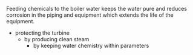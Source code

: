 Feeding chemicals to the boiler water keeps the water pure and reduces corrosion in the piping and equipment which extends the life of the equipment.

-	protecting the turbine
	-	by producing clean steam
		-	by keeping water chemistry within parameters
	
